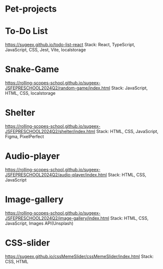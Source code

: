 # Pet-projects

# To-Do List
https://sugeex.github.io/todo-list-react
Stack: React, TypeScript, JavaScript, CSS, Jest, Vite, localstorage
# Snake-Game
https://rolling-scopes-school.github.io/sugeex-JSFEPRESCHOOL2024Q2/random-game/index.html
Stack: JavaScript, HTML, CSS, localstorage
# Shelter
https://rolling-scopes-school.github.io/sugeex-JSFEPRESCHOOL2024Q2/shelter/index.html
Stack: HTML, CSS, JavaScript, Figma, PixelPerfect
# Audio-player
https://rolling-scopes-school.github.io/sugeex-JSFEPRESCHOOL2024Q2/audio-player/index.html
Stack: HTML, CSS, JavaScript
# Image-gallery
https://rolling-scopes-school.github.io/sugeex-JSFEPRESCHOOL2024Q2/image-gallery/index.html
Stack: HTML, CSS, JavaScript, Images API(Unsplash)
# CSS-slider
https://sugeex.github.io/cssMemeSlider/cssMemeSlider/index.html
Stack: CSS, HTML
